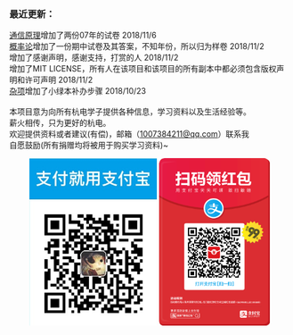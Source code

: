 ### 最近更新：</br>
[通信原理](https://github.com/FengGuanxi/HDU-Experience/tree/master/%E5%AD%A6%E4%B9%A0/%E9%80%9A%E4%BF%A1%E5%8E%9F%E7%90%86/%E8%AF%95%E5%8D%B7)增加了两份07年的试卷 2018/11/6</br>
[概率论](https://github.com/FengGuanxi/HDU-Experience/tree/master/%E5%AD%A6%E4%B9%A0/%E6%A6%82%E7%8E%87%E8%AE%BA)增加了一份期中试卷及其答案，不知年份，所以归为样卷 2018/11/2</br>
增加了感谢声明，感谢支持，打赏的人 2018/11/2</br>
增加了MIT LICENSE，所有人在该项目和该项目的所有副本中都必须包含版权声明和许可声明 2018/11/2</br>
[杂项](https://github.com/FengGuanxi/HDU-Experience/tree/master/%E6%9D%82%E9%A1%B9)增加了小绿本补办步骤 2018/10/23 </br>
</br>
本项目意为向所有杭电学子提供各种信息，学习资料以及生活经验等。</br>
薪火相传，只为更好的杭电。</br>
欢迎提供资料或者建议(有偿)，邮箱（1007384211@qq.com）联系我</br>
自愿鼓励(所有捐赠均将被用于购买学习资料)~

<div align="center">
  <img src="https://raw.githubusercontent.com/FengGuanxi/GitHub-/master/%E6%94%AF%E4%BB%98%E5%AE%9D.jpg" height="300px" alt="支付宝打赏" >
  <img src="https://github.com/FengGuanxi/GitHub-/blob/master/%E5%86%AF%E5%86%A0%E7%8E%BA%E7%9A%84%E7%BA%A2%E5%8C%85%E4%BA%8C%E7%BB%B4%E7%A0%81.PNG" height="300px" alt="扫我领红包" >
</div>


